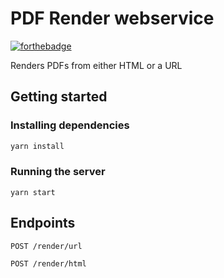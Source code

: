# PDF Render webservice

[![forthebadge](https://forthebadge.com/images/badges/uses-js.svg)](https://forthebadge.com)

Renders PDFs from either HTML or a URL

## Getting started

### Installing dependencies

```bash
yarn install
```

### Running the server

```
yarn start
```

## Endpoints

`POST /render/url`

`POST /render/html`
